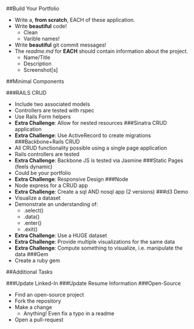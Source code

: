 
##Build Your Portfolio
- Write a, **from scratch**, EACH of these application.
- Write **beautiful** code!
  - Clean
  - Varible names!
- Write **beautiful** git commit messages!
- The *readme.md* for **EACH** should contain information about the project.
  - Name/Title
  - Description
  - Screenshot[s]

##Minimal Components

###RAILS CRUD
  - Include two associated models
  - Controllers are tested with rspec
  - Use Rails Form helpers
  - **Extra Challenge**: Allow for nested resources
###Sinatra CRUD application
  - **Extra Challenge**: Use ActiveRecord to create migrations
###Backbone+Rails CRUD
  - All CRUD functionality possible using a single page application
  - Rails controllers are tested
  - **Extra Challenge**: Backbone JS is tested via Jasmine
###Static Pages (feels dynamic)
  - Could be your portfolio
  - **Extra Challenge**: Responsive Design
###Node
  - Node express for a CRUD app
  - **Extra Challenge**: Create a sql AND nosql app (2 versions)
###d3 Demo
  - Visualize a dataset
  - Demonstrate an understanding of:
    - .select()
    - .data()
    - .enter()
    - .exit()
  - **Extra Challenge**: Use a HUGE dataset
  - **Extra Challenge**: Provide multiple visualizations for the same data
  - **Extra Challenge**: Compute something to visualize, i.e. manipulate the data
###Gem
  - Create a ruby gem


##Additional Tasks


###Update Linked-In
###Update Resume Information
###Open-Source
  - Find an open-source project
  - Fork the repository
  - Make a change
    - Anything!  Even fix a typo in a readme
  - Open a pull-request
